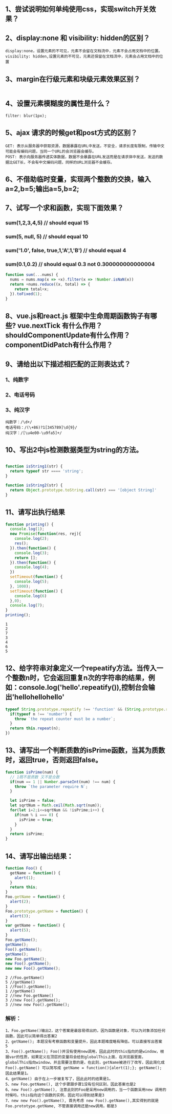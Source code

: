 ## 1、尝试说明如何单纯使用css，实现switch开关效果？

## 2、display:none 和 visibility: hidden的区别？

```text
display:none，设置元素的不可见，元素不会留在文档流中，元素不会占用文档中的位置。
visibility: hidden,设置元素的不可见，元素还保留在文档流中，元素会占用文档中的位置
```

## 3、margin在行级元素和块级元素效果区别？

```text
```

## 4、设置元素模糊度的属性是什么？

```text
filter: blur(1px);
```

## 5、ajax 请求的时候get和post方式的区别？

```text
GET: 表示从服务器中获取资源，数据暴露在URL中发送，不安全，请求长度有限制，传输中文可能会有编码问题，当同一个URL的会浏览器会缓存。
POST: 表示向服务器传递实体数据，数据不会暴露在URL发送而是在请求体中发送，发送的数据比GET长，不会有中文编码问题，同样的URL浏览器不会缓存。
```

## 6、不借助临时变量，实现两个整数的交换，输入a=2,b=5;输出a=5,b=2;

## 7、试写一个求和函数，实现下面效果？
### sum(1,2,3,4,5) // should equal 15
### sum(5, null, 5) // should equal 10
### sum('1.0', false, true,1,'A',1,'B') // should equal 4
### sum(0.1,0.2) // should equal 0.3 not 0.300000000000004

```js
function sum(...nums) {
  nums = nums.map(x => +x).filter(x => !Number.isNaN(x))
  return +nums.reduce((x, total) => {
    return total+x;
  }).toFixed(1);
}
```

## 8、vue.js和react.js 框架中生命周期函数钩子有哪些? vue.nextTick 有什么作用？shouldComponentUpdate有什么作用？componentDidPatch有什么作用？

## 9、请给出以下描述相匹配的正则表达式？
### 1、纯数字
### 2、电话号码
### 3、纯汉字

```text
纯数字：/\d+/
电话号码：/(\+86)?1[345789]\d{9}/
纯汉字：/[\u4e00-\u9fa5]+/
```

## 10、写出2中js检测数据类型为string的方法。

```js

function isString1(str) {
  return typeof str ==== 'string';
}

function isString2(str) {
  return Object.prototype.toString.call(str) === '[object String]'
}

```

## 11、请写出执行结果
```js
function printing() {
  console.log(1);
  new Promise(function(res, rej){
    console.log(2);
    res();
  }).then(function() {
    console.log(3);
    return [];
  }).then(function() {
    console.log(4);
  })
  setTimeout(function() {
    console.log(5);
  }, 1000);
  setTimeout(function() {
    console.log(6)
  },0);
  console.log(7);
}
printing();
```
```text
1
2
7
3
4
6
5
```

## 12、给字符串对象定义一个repeatify方法。当传入一个整数n时，它会返回重复n次的字符串的结果，例如：console.log('hello'.repeatify()),控制台会输出'hellohellohello'

```js
typeof String.prototype.repeatify !== 'function' && (String.prototype.repeatify = function(n) {
  if(typeof n !== 'number') {
    throw `the repeat counter must be a number`;
  }
  return this.repeat(n);
})
```

## 13、请写出一个判断质数的isPrime函数，当其为质数时，返回true，否则返回false。

```js
function isPrime(num) {
  // 1既不是质数 又不是合数
  if(num == 1 || Number.parseInt(num) !== num) {
    throw `the parameter require N`;
  }

  let isPrime = false;
  let sqrtNum = Math.ceil(Math.sqrt(num));
  for(let i=2;i<=sqrtNum && !isPrime;i++) {
    if(num % i === 0) {
      isPrime = true;
    }
  }
  return isPrime;
}
```

## 14、请写出输出结果：
```js
function Foo() {
  getName = function() {
    alert(1);
  }
  return this;
}
Foo.getName = function() {
  alert(2);
}
Foo.prototype.getName = function() {
  alert(3);
}
var getName = function() {
  alert(5);
}
Foo.getName();
getName();
Foo().getName();
getName();
new Foo.getName();
new Foo().getName();
new new Foo().getName();
```
```text
2 //Foo.getName()
5 //getName()
1 //Foo().getName();
1 //getName()
2 //new Foo.getName()
3 //new Foo().getName();
3 //new new Foo().getName();
```
### 解析：
```text
1、Foo.getName()输出2，这个答案是最容易得出的，因为函数是对象，可以为对象添加任何函数，因此可以简单得出答案2
2、getName(); 本题没有考察函数和变量提升，因此本题难度略有降低。可以直接写出答案 5
3、Foo().getName(); Foo()并没有使用new调用，因此此时的this指向的是window，根据var的性质，如果定义在顶层的变量将会给到globalThis上面，在浏览器里面，globalThis指向window，并且需要注意的是，在此刻，getName被进行了改写，因此简化成 Foo().getName() 可以简写成 getName = function(){alert(1);}; getName(); 因此结果是1。
4、getName() 由于在上一步被复写了，因此此时的结果是1。
5、new Foo.getName(), 这个步骤跟步骤1没有任何区别，因此答案也是2
6、new Foo().getName(), 注意此刻的Foo是采用new调用的，当一个函数采用new 调用的时候吗，this指向这个函数的实例，因此可以得到结果是3
7、new new Foo().getName(), 首先考虑 new Foo().getName(),其实得到的就是Foo.prototype.getName, 不管直接调用还是new调用，都是3
```